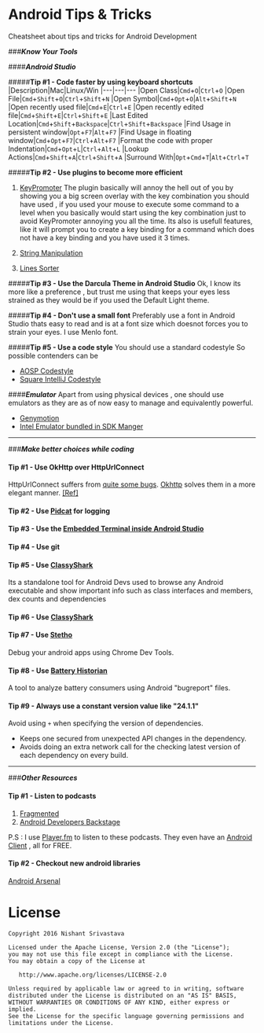 # Android Tips & Tricks

Cheatsheet about tips and tricks for Android Development

###***Know Your Tools***

####***Android Studio***

#####**Tip #1 - Code faster by using keyboard shortcuts**
|Description|Mac|Linux/Win
|---|---|---
|Open Class|`Cmd`+`O`|`Ctrl`+`O`
|Open File|`Cmd`+`Shift`+`O`|`Ctrl`+`Shift`+`N`
|Open Symbol|`Cmd`+`Opt`+`O`|`Alt`+`Shift`+`N`
|Open recently used file|`Cmd`+`E`|`Ctrl`+`E`
|Open recently edited file|`Cmd`+`Shift`+`E`|`Ctrl`+`Shift`+`E`
|Last Edited Location|`Cmd`+`Shift`+`Backspace`|`Ctrl`+`Shift`+`Backspace`
|Find Usage in persistent window|`Opt`+`F7`|`Alt`+`F7`
|Find Usage in floating window|`Cmd`+`Opt`+`F7`|`Ctrl`+`Alt`+`F7`
|Format the code with proper Indentation|`Cmd`+`Opt`+`L`|`Ctrl`+`Alt`+`L`
|Lookup Actions|`Cmd`+`Shift`+`A`|`Ctrl`+`Shift`+`A`
|Surround With|`Opt`+`Cmd`+`T`|`Alt`+`Ctrl`+`T`

#####**Tip #2 - Use plugins to become more efficient**
1. [KeyPromoter](https://plugins.jetbrains.com/plugin/4455)
	The plugin basically will annoy the hell out of you by showing you a big screen overlay with the key combination you should have used , if you used your mouse to execute some command to a level when you basically would start using the key combination just to avoid KeyPromoter annoying you all the time. 
	Its also is usefull features, like it will prompt you to create a key binding for a command which does not have a key binding and you have used it 3 times.

1. [String Manipulation](https://plugins.jetbrains.com/plugin/2162)
2. [Lines Sorter](https://plugins.jetbrains.com/plugin/5919)

#####**Tip #3 - Use the Darcula Theme in Android Studio**
Ok, I know its more like a preference , but trust me using that keeps your eyes less strained as they would be if you used the Default Light theme.

#####**Tip #4 - Don't use a small font**
Preferably use a font in Android Studio thats easy to read and is at a font size which doesnot forces you to strain your eyes.
I use Menlo font.

#####**Tip #5 - Use a code style**
You should use a standard codestyle 
 So possible contenders can be
 
+ [AOSP Codestyle](https://source.android.com/source/code-style.html)
+ [Square IntelliJ Codestyle](https://github.com/square/java-code-styles)

####***Emulator***
Apart from using physical devices , one should use emulators as they are as of now easy to manage and equivalently powerful.

+ [Genymotion](https://www.genymotion.com/)
+ [Intel Emulator bundled in SDK Manger](https://developer.android.com/studio/run/emulator.html)


---
###***Make better choices while coding***

#### **Tip #1 - Use OkHttp over HttpUrlConnect**
HttpUrlConnect suffers from [quite some bugs](https://android-developers.blogspot.in/2011/09/androids-http-clients.html). 
[Okhttp](https://square.github.io/okhttp/) solves them in a more elegant manner. [[Ref]](https://corner.squareup.com/2013/05/announcing-okhttp.html)

#### **Tip #2 - Use [Pidcat](https://github.com/JakeWharton/pidcat) for logging**

#### **Tip #3 - Use the [Embedded Terminal inside Android Studio](https://www.jetbrains.com/help/idea/2016.2/working-with-embedded-local-terminal.html)**

#### **Tip #4 - Use git**

#### **Tip #5 - Use [ClassyShark](https://github.com/google/android-classyshark)**
Its a standalone tool for Android Devs used to browse any Android executable and show important info such as class interfaces and members, dex counts and dependencies

#### **Tip #6 - Use [ClassyShark](https://github.com/google/android-classyshark)**

#### **Tip #7 - Use [Stetho](https://github.com/facebook/stetho)**
Debug your android apps using Chrome Dev Tools.

#### **Tip #8 - Use [Battery Historian](https://github.com/google/battery-historian)**
A tool to analyze battery consumers using Android "bugreport" files.

#### **Tip #9 - Always use a constant version value like "24.1.1"**
Avoid using `+` when specifying the version of dependencies.

+ Keeps one secured from unexpected API changes in the dependency.
+ Avoids doing an extra network call for the checking latest version of each dependency on every build.


---
###***Other Resources***

#### **Tip #1 - Listen to podcasts**
1. [Fragmented](http://fragmentedpodcast.com/)
2. [Android Developers Backstage](https://androidbackstage.blogspot.in/)

P.S : I use [Player.fm](https://player.fm/) to listen to these podcasts. They even have an [Android Client](https://play.google.com/store/apps/details?id=fm.player&hl=en) , all for FREE.

#### **Tip #2 - Checkout new android libraries**
[Android Arsenal](https://android-arsenal.com/)


License
=======

    Copyright 2016 Nishant Srivastava

    Licensed under the Apache License, Version 2.0 (the "License");
    you may not use this file except in compliance with the License.
    You may obtain a copy of the License at

       http://www.apache.org/licenses/LICENSE-2.0

    Unless required by applicable law or agreed to in writing, software
    distributed under the License is distributed on an "AS IS" BASIS,
    WITHOUT WARRANTIES OR CONDITIONS OF ANY KIND, either express or implied.
    See the License for the specific language governing permissions and
    limitations under the License.
